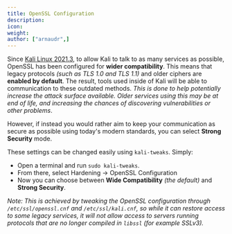 ```yaml
---
title: OpenSSL Configuration
description:
icon:
weight:
author: ["arnaudr",]
---
```


Since [Kali Linux 2021.3](https://www.kali.org/blog/kali-linux-2021-3-release/), to allow Kali to talk to as many services as possible, OpenSSL has been configured for **wider compatibility**. This means that legacy protocols _(such as TLS 1.0 and TLS 1.1)_ and older ciphers are **enabled by default**. The result, tools used inside of Kali will be able to communication to these outdated methods. _This is done to help potentially increase the attack surface available. Older services using this may be at end of life, and increasing the chances of discovering vulnerabilities or other problems_.

However, if instead you would rather aim to keep your communication as secure as possible using today's modern standards, you can select **Strong Security** mode.

These settings can be changed easily using `kali-tweaks`. Simply:

- Open a terminal and run `sudo kali-tweaks`. 
- From there, select Hardening -> OpenSSL Configuration
- Now you can choose between **Wide Compatibility** _(the default)_ and **Strong Security**.

_Note: This is achieved by tweaking the OpenSSL configuration through `/etc/ssl/openssl.cnf` and `/etc/ssl/kali.cnf`, so while it can restore access to some legacy services, it will not allow access to servers running protocols that are no longer compiled in `libssl` (for example SSLv3)._
